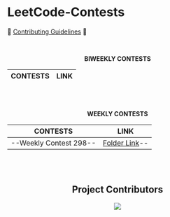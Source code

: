 # LeetCode-Contests

🥇  [Contributing Guidelines](https://github.com/nishkarsh800/LeetCode-Contests/blob/main/Contributing.md) 🥇

<br>

<p align="center">
    <b> BIWEEKLY CONTESTS </b>
</p>

<div align = "center">

|CONTESTS|LINK|
|-------|-----|

</div>

<br> <br> 

<p align="center">
    <b>WEEKLY CONTESTS</b>
</p>

<div align = "center">

|CONTESTS|LINK|
|-------|-----|
|--Weekly Contest 298--|[Folder Link](https://github.com/Avik-creator/LeetCode-Contests/tree/Contest-298/Weekly%20Contest%20298)--|

</div>
<br>
<br>

<h2 align="center"> Project Contributors </h2> 

<div align="center">
    <a href="https://github.com/nishkarsh800/LeetCode-Contests/graphs/contributors">
    <img src="https://contrib.rocks/image?repo=nishkarsh800/LeetCode-Contests" />
    </a>
</div>
